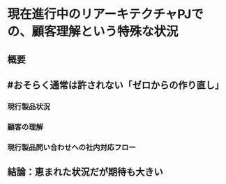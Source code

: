 # 現在進行中のリアーキテクチャPJでの、顧客理解という特殊な状況
## 概要
## #おそらく通常は許されない「ゼロからの作り直し」
### 現行製品状況
### 顧客の理解
### 現行製品問い合わせへの社内対応フロー
## 結論：恵まれた状況だが期待も大きい